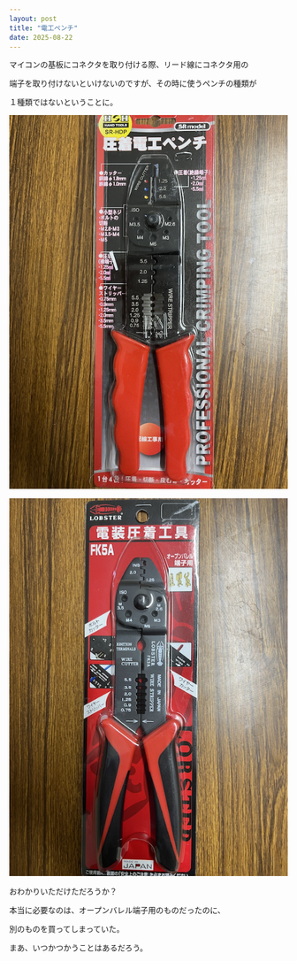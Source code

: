 ```yaml
---
layout: post
title: "電工ペンチ"
date: 2025-08-22
---
```


マイコンの基板にコネクタを取り付ける際、リード線にコネクタ用の

端子を取り付けないといけないのですが、その時に使うペンチの種類が

１種類ではないということに。

![ペンチ１](/assets/images/pench1.png)

![ペンチ２](/assets/images/pench2.png)

おわかりいただけただろうか？

本当に必要なのは、オープンバレル端子用のものだったのに、

別のものを買ってしまっていた。

まあ、いつかつかうことはあるだろう。


